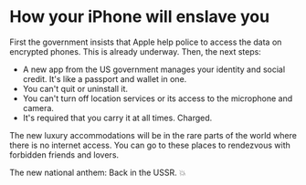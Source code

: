 # How your iPhone will enslave you
First the government insists that Apple help police to access the data on encrypted phones. This is already underway. Then, the next steps:
* A new app from the US government manages your identity and social credit. It's like a passport and wallet in one. 
* You can't quit or uninstall it.
* You can't turn off location services or its access to the microphone and camera.
* It's required that you carry it at all times. Charged.

The new luxury accommodations will be in the rare parts of the world where there is no internet access. You can go to these places to rendezvous with forbidden friends and lovers.

The new national anthem: Back in the USSR. :boom:

